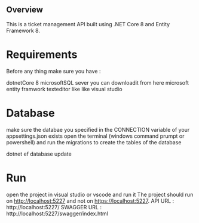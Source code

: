 ## Overview
This is a ticket management API built using .NET Core 8 and Entity Framework 8.

# Requirements
Before any thing make sure you have :

dotnetCore 8
microsoftSQL sever you can downloadit from here
microsoft entity framwork
texteditor like like visual studio

# Database
make sure the databae you specified in the CONNECTION variable of your appsettings.json exists
open the terminal (windows command prumpt or powershell) and run the migrations to create the tables of the database

dotnet ef database update 

# Run
open the project in visual studio or vscode and run it
The project should run on [http://localhost:5227](http://localhost:5227) and not on [https://localhost:5227](https://localhost:5227).
API URL : http://localhost:5227/
SWAGGER URL : http://localhost:5227/swagger/index.html
